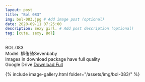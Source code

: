 ```yaml
---
layout: post
title: "Bol 083"
img: bol-083.jpg # Add image post (optional)
date: 2020-09-11 07:25:00
description: Sexy girl. # Add post description (optional)
tag: [cute, sexy, Bol]
---
```

BOL.083  
Model: 柳侑绮Sevenbaby                                                 
Images in download package have full quality                    
Google Drive [Download Full](http://gestyy.com/eelYZt)

{% include image-gallery.html folder="/assets/img/bol-083/" %}
